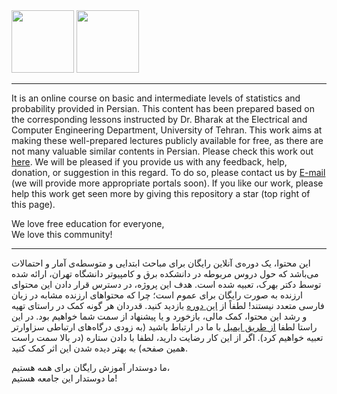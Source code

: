 <div >
  <img src="https://raw.githubusercontent.com/OpenBookshelf/ProbStat/gh-pages/favicon.ico" height=100px/>
  <img src="https://raw.githubusercontent.com/OpenBookshelf/ProbStat/Readme-branch/ProbStat.png" height=100px/>
</div>

---

It is an online course on basic and intermediate levels of statistics and probability provided in Persian. This content has been prepared based on the corresponding lessons instructed by Dr. Bharak at the Electrical and Computer Engineering Department, University of Tehran. This work aims at making these well-prepared lectures publicly available for free, as there are not many valuable similar contents in Persian.
Please check this work out [here](https://openbookshelf.github.io/ProbStat/).
We will be pleased if you provide us with any feedback, help, donation, or suggestion in this regard. To do so, please contact us by [E-mail](mailto:Sh.javidi98@ut.ac.ir) (we will provide more appropriate portals soon).
If you like our work, please help this work get seen more by giving this repository a star (top right of this page).

We love free education for everyone,
<br />
We love this community!

---

این محتوا، یک دوره‌ی آنلاین رایگان برای مباحث ابتدایی و متوسطه‌ی آمار و احتمالات می‌باشد که حول دروس مربوطه در دانشکده برق و کامپیوتر دانشگاه تهران، ارائه شده توسط دکتر بهرک، تعبیه شده است.
هدف این پروژه، در دسترس قرار دادن این محتوای ارزنده به صورت رایگان برای عموم است؛ چرا که محتواهای ارزنده مشابه در زبان فارسی متعدد نیستند!
لطفاً از 
[این دوره](https://openbookshelf.github.io/ProbStat/)
بازدید کنید.
قدردان هر گونه کمک در راستای تهیه و رشد این محتوا، کمک مالی، بازخورد و یا پیشنهاد از سمت شما خواهیم بود. در این راستا لطفا 
[از طریق ایمیل](mailto:Sh.javidi98@ut.ac.ir)
با ما در ارتباط باشید (به زودی درگاه‌های ارتباطی سزاوارتر تعبیه خواهیم کرد).
اگر از این کار رضایت دارید، لطفا با دادن ستاره (در بالا سمت راست همین صفحه) به بهتر دیده شدن این اثر کمک کنید.

ما دوستدار آموزش رایگان برای همه هستیم،
<br />
ما دوستدار این جامعه هستیم!
